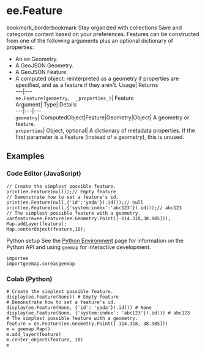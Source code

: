  
#  ee.Feature 
bookmark_borderbookmark Stay organized with collections  Save and categorize content based on your preferences. 
Features can be constructed from one of the following arguments plus an optional dictionary of properties: 
- An ee.Geometry.
- A GeoJSON Geometry.
- A GeoJSON Feature.
- A computed object: reinterpreted as a geometry if properties are specified, and as a feature if they aren't.
Usage| Returns  
---|---  
`ee.Feature(geometry,  _properties_)`| Feature  
Argument| Type| Details  
---|---|---  
`geometry`| ComputedObject|Feature|Geometry|Object| A geometry or feature.  
`properties`| Object, optional| A dictionary of metadata properties. If the first parameter is a Feature (instead of a geometry), this is unused.  
## Examples
### Code Editor (JavaScript)
```
// Create the simplest possible feature.
print(ee.Feature(null));// Empty feature
// Demonstrate how to set a feature's id.
print(ee.Feature(null,{'id':'yada'}).id());// null
print(ee.Feature(null,{'system:index':'abc123'}).id());// abc123
// The simplest possible feature with a geometry.
varfeature=ee.Feature(ee.Geometry.Point([-114.318,38.985]));
Map.addLayer(feature);
Map.centerObject(feature,10);
```
Python setup
See the [ Python Environment](https://developers.google.com/earth-engine/guides/python_install) page for information on the Python API and using `geemap` for interactive development.
```
importee
importgeemap.coreasgeemap
```

### Colab (Python)
```
# Create the simplest possible feature.
display(ee.Feature(None)) # Empty feature
# Demonstrate how to set a feature's id.
display(ee.Feature(None, {'id': 'yada'}).id()) # None
display(ee.Feature(None, {'system:index': 'abc123'}).id()) # abc123
# The simplest possible feature with a geometry.
feature = ee.Feature(ee.Geometry.Point([-114.318, 38.985]))
m = geemap.Map()
m.add_layer(feature)
m.center_object(feature, 10)
m
```

